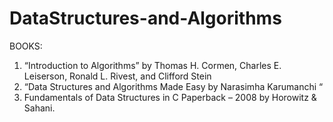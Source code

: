 # DataStructures-and-Algorithms
BOOKS:
1. “Introduction to Algorithms” by Thomas H. Cormen, Charles E. Leiserson, Ronald L. Rivest, and Clifford Stein
2.  “Data Structures and Algorithms Made Easy by Narasimha Karumanchi “
3.   Fundamentals of Data Structures in C Paperback – 2008 by Horowitz & Sahani.
